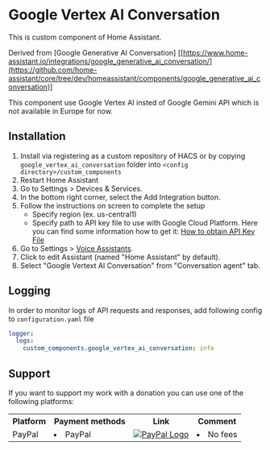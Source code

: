 # Google Vertex AI Conversation
This is custom component of Home Assistant.

Derived from [Google Generative AI Conversation] [[https://www.home-assistant.io/integrations/google_generative_ai_conversation/](https://github.com/home-assistant/core/tree/dev/homeassistant/components/google_generative_ai_conversation)]


This component use Google Vertex AI insted of Google Gemini API which is not available in Europe for now.

## Installation
1. Install via registering as a custom repository of HACS or by copying `google_vertex_ai_conversation` folder into `<config directory>/custom_components`
2. Restart Home Assistant
3. Go to Settings > Devices & Services.
4. In the bottom right corner, select the Add Integration button.
5. Follow the instructions on screen to complete the setup
   - Specify region (ex. us-central1)
   - Specify path to API key file to use with Google Cloud Platform. Here you can find some information how to get it: [How to obtain API Key File](https://www.home-assistant.io/integrations/google_cloud#obtaining-an-api-key)
7. Go to Settings > [Voice Assistants](https://my.home-assistant.io/redirect/voice_assistants/).
8. Click to edit Assistant (named "Home Assistant" by default).
9. Select "Google Vertext AI Conversation" from "Conversation agent" tab.

## Logging
In order to monitor logs of API requests and responses, add following config to `configuration.yaml` file

```yaml
logger:
  logs:
    custom_components.google_vertex_ai_conversation: info
```

## Support
If you want to support my work with a donation you can use one of the following platforms:

<table>
  <tr>
    <th>Platform</th>
    <th>Payment methods</th>
    <th>Link</th>
    <th>Comment</th>
  </tr>
  <tr>
    <td>PayPal</td>
    <td>
      <li>PayPal</li>
    </td>
    <td>
      <a href="https://paypal.me/Stochlinski" target="_blank"><img src="https://www.paypalobjects.com/webstatic/mktg/logo/pp_cc_mark_37x23.jpg" border="0" alt="PayPal Logo" height="35px" style="height: auto !important;width: auto !important;"></a>
    </td>
    <td>
      <li>No fees</li>
    </td>
  </tr>
</table>


[paypal_me_shield]: https://img.shields.io/static/v1.svg?label=%20&message=PayPal.Me&logo=paypal

[paypal_me]: https://paypal.me/Stochlinski

<!-- piotrmachowski_support_links_end -->